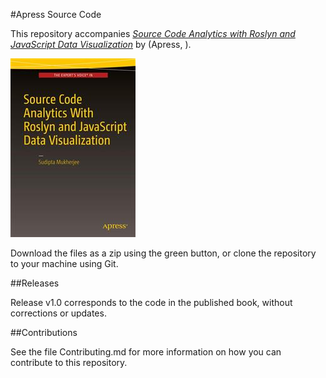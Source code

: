 #Apress Source Code

This repository accompanies [*Source Code Analytics with Roslyn and JavaScript Data Visualization*](http://www.apress.com/9781484219249) by  (Apress, ).

![Cover image](9781484219249.jpg)

Download the files as a zip using the green button, or clone the repository to your machine using Git.

##Releases

Release v1.0 corresponds to the code in the published book, without corrections or updates.

##Contributions

See the file Contributing.md for more information on how you can contribute to this repository.
